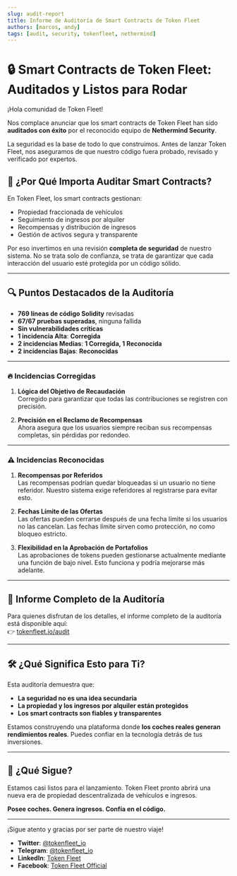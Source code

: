 ```yaml
---
slug: audit-report
title: Informe de Auditoría de Smart Contracts de Token Fleet
authors: [marcos, andy]
tags: [audit, security, tokenfleet, nethermind]
---
```


# 🔒 Smart Contracts de Token Fleet: Auditados y Listos para Rodar

¡Hola comunidad de Token Fleet!

Nos complace anunciar que los smart contracts de Token Fleet han sido **auditados con éxito** por el reconocido equipo de **Nethermind Security**.

<!-- truncate -->

La seguridad es la base de todo lo que construimos. Antes de lanzar Token Fleet, nos aseguramos de que nuestro código fuera probado, revisado y verificado por expertos.

## 🚗 ¿Por Qué Importa Auditar Smart Contracts?

En Token Fleet, los smart contracts gestionan:

- Propiedad fraccionada de vehículos  
- Seguimiento de ingresos por alquiler  
- Recompensas y distribución de ingresos  
- Gestión de activos segura y transparente  

Por eso invertimos en una revisión **completa de seguridad** de nuestro sistema. No se trata solo de confianza, se trata de garantizar que cada interacción del usuario esté protegida por un código sólido.

---

## 🔍 Puntos Destacados de la Auditoría

- **769 líneas de código Solidity** revisadas  
- **67/67 pruebas superadas**, ninguna fallida  
- **Sin vulnerabilidades críticas**  
- **1 incidencia Alta**: **Corregida**  
- **2 incidencias Medias**: **1 Corregida, 1 Reconocida**  
- **2 incidencias Bajas**: **Reconocidas**

---

### 🔥 Incidencias Corregidas

1. **Lógica del Objetivo de Recaudación**  
   Corregido para garantizar que todas las contribuciones se registren con precisión.

2. **Precisión en el Reclamo de Recompensas**  
   Ahora asegura que los usuarios siempre reciban sus recompensas completas, sin pérdidas por redondeo.

---

### ⚠️ Incidencias Reconocidas

1. **Recompensas por Referidos**  
   Las recompensas podrían quedar bloqueadas si un usuario no tiene referidor. Nuestro sistema exige referidores al registrarse para evitar esto.

2. **Fechas Límite de las Ofertas**  
   Las ofertas pueden cerrarse después de una fecha límite si los usuarios no las cancelan. Las fechas límite sirven como protección, no como bloqueo estricto.

3. **Flexibilidad en la Aprobación de Portafolios**  
   Las aprobaciones de tokens pueden gestionarse actualmente mediante una función de bajo nivel. Esto funciona y podría mejorarse más adelante.

---

## 📄 Informe Completo de la Auditoría

Para quienes disfrutan de los detalles, el informe completo de la auditoría está disponible aquí:  
👉 [tokenfleet.io/audit](https://tokenfleet.io/audit)

---

## 🛠️ ¿Qué Significa Esto para Ti?

Esta auditoría demuestra que:

- **La seguridad no es una idea secundaria**  
- **La propiedad y los ingresos por alquiler están protegidos**  
- **Los smart contracts son fiables y transparentes**

Estamos construyendo una plataforma donde **los coches reales generan rendimientos reales**. Puedes confiar en la tecnología detrás de tus inversiones.

---

## 🚀 ¿Qué Sigue?

Estamos casi listos para el lanzamiento. Token Fleet pronto abrirá una nueva era de propiedad descentralizada de vehículos e ingresos.

**Posee coches. Genera ingresos. Confía en el código.**

---

¡Sigue atento y gracias por ser parte de nuestro viaje!

- **Twitter**: [@tokenfleet_io](https://twitter.com/tokenfleet_io)  
- **Telegram**: [@tokenfleet_io](https://t.me/tokenfleet_io)  
- **LinkedIn**: [Token Fleet](https://linkedin.com/company/tokenfleet)  
- **Facebook**: [Token Fleet Official](https://www.facebook.com/profile.php?id=61568084092915)
